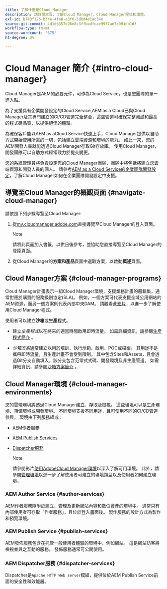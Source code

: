 ```yaml
---
title: 了解什麼是Cloud Manager
description: 請詳閱本頁，了解Cloud Manager、Cloud Manager程式和環境。
exl-id: b743f126-b34e-4f48-a3f0-5dbd4e1ac34e
source-git-commit: 4d1d6357e26e8c3ffbadfcae99f7ae7a091db1d3
workflow-type: tm+mt
source-wordcount: '675'
ht-degree: 0%

---
```


# Cloud Manager 簡介 {#intro-cloud-manager}

Cloud Manager是AEM的必要元件，可作為Cloud Service，也是您團隊的單一進入點。

為了支援具有企業開發設定的Cloud Service,AEM as a Cloud已與Cloud Manager及其專門建立的CI/CD管道完全整合，這些管道可確保完整測試和最高的程式碼品質，以提供絕佳的體驗。

為確保客戶能以AEM as aCloud Service快速上手，Cloud Manager提供以自助方式開始使用所需的一切，包括建立雲端資源和環境的能力。 如此一來，您的AEM開發人員就能透過Cloud Manager存取Git存放庫。 使用Cloud Manager，開發團隊可以自助方式經常致力於提交變更。

您的系統管理員將負責設定您的Cloud Manager團隊，團隊中將包括將建立您雲端資源和開發人員的個人。 請參考[AEM as a Cloud Service的企業團隊開發設定](/help/implementing/cloud-manager/enterprise-team-dev-setup.md)，了解Cloud Manager如何在企業團隊開發設定中支援。

## 導覽至Cloud Manager的概觀頁面 {#navigate-cloud-manager}

請依照下列步驟導覽至Cloud Manager:

1. 從[my.cloudmanager.adobe.com](https://my.cloudmanager.adobe.com/)直接導覽至Cloud Manager的登入頁面。

   >[!NOTE]
   >請將此頁面加入書籤，以供日後參考，並協助您直接導覽至Cloud Manager的登陸頁面。

1. 從Cloud Manager的&#x200B;**方案和產品**&#x200B;頁面中選取方案，以啟動&#x200B;**概述**&#x200B;頁面。

## Cloud Manager方案 {#cloud-manager-programs}

Cloud Manager計畫表示一組Cloud Manager環境，支援業務計畫的邏輯集，通常對應於購買的服務級別協定(SLA)。 例如，一個方案可代表支援全域公用網站的AEM資源，而另一個方案則代表內部中央DAM。 請觀看此[影片](https://experienceleague.adobe.com/docs/experience-manager-learn/cloud-service/cloud-manager/programs.html?lang=en)，以進一步了解使用Cloud Manager程式。

使用者可以建立&#x200B;**沙箱**&#x200B;或&#x200B;**生產**&#x200B;程式。

* 建立&#x200B;*生產程式*以在將來的適當時間啟用即時流量。
如需詳細資訊，請參閱[生產程式簡介](https://experienceleague.adobe.com/docs/experience-manager-cloud-service/implementing/using-cloud-manager/production-programs/introduction-production-programs.html?lang=en) 。

* *沙箱方案*通常建立以用於培訓、執行示範、啟用、POC或檔案。 其用途不是攜帶即時流量，且生產計畫不會受到限制。 其中包含Sites和Assets，且會透過Git分支自動填入，該分支包含范常式式碼、開發環境及非生產管道。
如需詳細資訊，請參閱[沙箱方案簡介](https://experienceleague.adobe.com/docs/experience-manager-cloud-service/implementing/using-cloud-manager/sandbox-programs/introduction-sandbox-programs.html?lang=en) 。

## Cloud Manager環境 {#cloud-manager-environments}

您的雲端環境將透過Cloud Manager建立、存取及檢視。 這些環境可以是生產環境、預備環境或開發環境。 不同環境支援不同用途，且可使用不同的CI/CD管道參與。 環境由下列服務組成：

* [AEM作者服務](#author-services)
* [AEM Publish Services](#publish-services)
* [Dispatcher服務](#dispatcher-services)

   >[!NOTE]
   > 請參閱影片[使用AdobeCloud Manager環境](https://experienceleague.adobe.com/docs/experience-manager-learn/cloud-service/cloud-manager/environments.html?lang=en#cloud-manager)以深入了解可用環境。 此外，請參閱[管理環境](https://experienceleague.adobe.com/docs/experience-manager-cloud-service/implementing/using-cloud-manager/manage-environments.html?lang=en)以進一步了解使用者可建立的環境類型以及使用者如何建立環境。

### AEM Author Service {#author-services}

AEM作者服務隨附於建立、管理及更新網站內容和數位資產的環境中。 通常只有內部使用者可存取「作者服務」，且位於登入畫面後。 製作服務的設計方式為製作和預覽環境。

### AEM Publish Service {#publish-services}

AEM發佈服務包含在托管一般使用者體驗的環境中，例如網站。 這是網站訪客將檢視並與之互動的服務。 發佈服務通常可公開使用。

### AEM Dispatcher服務 {#dispatcher-services}

Dispatcher是`Apache HTTP Web server`模組，提供位於AEM Publish Service前面的安全性和效能層。
